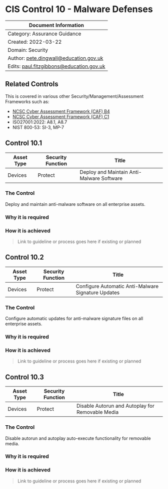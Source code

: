 # CIS Control 10 - Malware Defenses

| Document Information |
------------------------|
| Category: Assurance Guidance |
| Created: 2022-03-22 |
| Domain: Security |
| Author: pete.dingwall@education.gov.uk |
| Edits: paul.fitzgibbons@education.gov.uk |

## Related Controls 
This is covered in various other Security/Management/Assessment Frameworks such as:
* [NCSC Cyber Assessment Framework (CAF) B4](https://www.ncsc.gov.uk/collection/caf/caf-principles-and-guidance/b-4-system-security)
* [NCSC Cyber Assessment Framework (CAF) C1](https://www.ncsc.gov.uk/collection/caf/caf-principles-and-guidance/c-1-security-monitoring)
* ISO27001:2022: A8.1, A8.7
* NIST 800-53: SI-3, MP-7
 
## Control 10.1

| Asset Type | Security Function | Title| 
---| ---| ---|
|Devices |Protect |Deploy and Maintain Anti-Malware Software|

### The Control

Deploy and maintain anti-malware software on all enterprise assets.

### Why it is required

### How it is achieved

>Link to guideline or process goes here if existing or planned

## Control 10.2

| Asset Type | Security Function | Title| 
---| ---| ---|
|Devices |Protect |Configure Automatic Anti-Malware Signature Updates|

### The Control

Configure automatic updates for anti-malware signature files on all enterprise assets.

### Why it is required

### How it is achieved

>Link to guideline or process goes here if existing or planned

## Control 10.3

| Asset Type | Security Function | Title| 
---| ---| ---|
|Devices |Protect |Disable Autorun and Autoplay for Removable Media|

### The Control

Disable autorun and autoplay auto-execute functionality for removable media.

### Why it is required

### How it is achieved

>Link to guideline or process goes here if existing or planned

